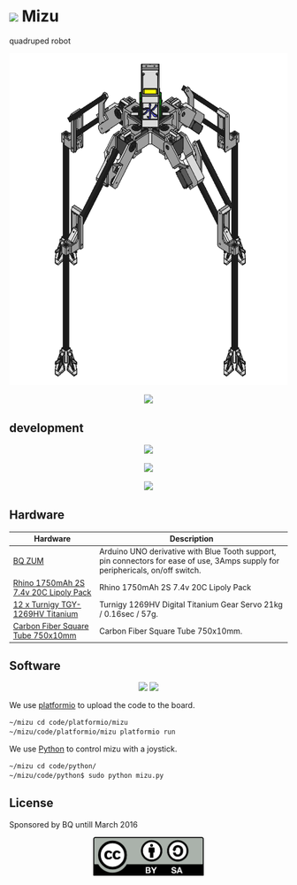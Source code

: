 <p> <H1> <img src="http://svejer.com/pic12/water_3.png" height="26"> Mizu </H1> </p>
quadruped robot

<p align="center">
<img src="doc/images/mizu.png" height="600">
</p>


<div align="center"><a href="https://www.youtube.com/watch?v=LNEulyRdnyI" target="_blank"><img src="doc/images/mizu_0.gif" ></a></div>

## development

<p align="center">
<img height="200" src="https://lh3.googleusercontent.com/vh08haXwlcrVbDvgLRz4FjAvFouLQWmr7RlbHOkAhZ8M-mdl5Lsetyq7CdfiUZp8PyC8PvWK_ciJ9Hdux9jYrWWqcmMWmnlk4U1MfKZ2olKhk6FEpCEtF_WtFEJMWXuyPAh-fxFWaA0mZetUlV1nl6S_eF2r7j1W8xr1NCGjFIKkO4rfUPWPhH-fGGg9_Zfj4G0OMxGAKO1QnFV4EO7RRionw9TrEdWq4WqM-u_ea74loeETiW2Gq2ev0iBKf3nxkhXUOklvc9K66BuJaIGyTmttdsfsGKptsaSvUkqvsPIkPAbC3VUoqczzRoXurvI7NADrULMzMgyWkbQkBA3GXUXQUCRDvnDCHvUbmGTLmd6wPj82z-_Kn9HV0aUcQ32w2vN0buv7OIP2KE9kDnTlzUknqsin8IBKfFkJXpGdWCQe-EXHjq-Tv0qozvAyC0tRhcHakq0bZ7__3fB3LAunSDOsdM7qDpXEzr6OWwL-WkzAHjPzKK4upzax5f7Wo8bAmwDZHCBRJpevvplADbWQDe_8EkMR_1fKXXOq_VaKUpwUyi5SR20_t0mKkFvebLJVz7zy=w640-h360-no">
</p>
<p align="center">
<img  height="200" src="https://lh3.googleusercontent.com/wS33xqpbohY_nFWP7ptO5BEbTlC1_wR0guKuJk186PdS9gYLdkYR0iZzfzPJpZMd_LIMmCFIWgSzwHofnkl68z7DUHRCPiYEhZqWucxpq6CjQSra3e_EMB8-8hYptYyAz_qrgu_q5Kxe5kRCV7dER0bpynY_Bdv7p7-nPxsPZdxKhQV_Hx1hU8bJ5P0qWNW4unZwHAjaXavyOSEJ1U88WAGf0uIqS2zB3LDmBmRIiN72-r6ERtKPg-_BdrfRM4MfK1n8g9DM90IRk5YraLXuzuuZFHztAf3d_0QXCZXO3XDOdznc8thBpTUFrrjS24ipPiXeWR2z9UwMNjNl2I7pkx3n4SDPkFtDIKcUqsNltmzkQksfuC_IONQFZPxSXPIr7Wt1QsqO3p08c11HqmpHFXQYeW9T0QpwGp9rrRmO6rowpPNqYbdL2BmSO3LJ5AdhHSbWexxTvb1Tkn9Kw5s24nx8Fj-CR6E7arRJzSAwUmjM9KZqzOQ46Jcsq7AsSLZrGrz-jsxhsZuqf4QJhQZU1WnfHDXPIdEN63H8MTAhIQGyqaV_HvC8EBzoZMU0N3rX4QHN=w640-h360-no">
</p>
<p align="center">
<img height="200" src="https://lh3.googleusercontent.com/U9xSMB8OREW9e8VfaKFjFcyWRf70XKh_ZSZ6pMie8-gRki8UAmp-wLoDmU3F43P92GJsGwmpPKAMTzhptU08pYqJ6XV8mLNQUYXyWDTh83DXDk8qn4yYN0-FU96Ygl_ddlkmFJTvlUOEFKl8SXX5cRM6SwMvN6IpzmyyDazjtvnfPkuyzDyQIelyXOO5v7ieMfRzU3C7SBP0cEKWkgur93sH6uj4Yn7O5AHeBLq9cQBRSpMXutOkunYpAJ8ew-3hBjEHNIgmMS--mexjePU7zjisEoKZBsYhZ9K7mUx9ZaLbVz7zU8gt3jTtT3C5B9oVhFM6HRPi5c0MVqez9kwwKG_ajEej0UAT5sylFLJMKz70cGfyBlZ_StJr_JdFgCGbknlVgfogI7nidiSdLfgUzk_JFhq9o8mdOZwJx8uiZXmWoSeIp7Sz8cs4JY64HwV0mv8oDbO9cFUJYMPUda79jQpnjS1OFb91-F4lC9D0x-3vyiWlk5pgHvan1RhFn20Bk4J8QZEqrOwLl5VpDJgo8ovq8DoTVz4mYE-TgVFiqfnja_zn-Q7k2GdVZB2vnIjK_Js8=w640-h360-no">
</p>

## Hardware

| Hardware  | Description |
| ------------- | ------------- |
| [BQ ZUM](https://github.com/bq/zum) |  Arduino UNO derivative with Blue Tooth support, pin connectors for ease of use, 3Amps supply for periphericals, on/off switch. |
| [Rhino 1750mAh 2S 7.4v 20C Lipoly Pack](http://www.hobbyking.com/hobbyking/store/__7312__Rhino_1750mAh_2S_7_4v_20C_Lipoly_Pack.html) | Rhino 1750mAh 2S 7.4v 20C Lipoly Pack |
| [12 x Turnigy TGY-1269HV Titanium](http://www.hobbyking.com/hobbyking/store/__19920__Turnigy_8482_TGY_1269HV_Titanium_HV_BB_DS_MG_Servo_21kg_0_16sec_57g.html?strSearch=1269) | Turnigy 1269HV Digital Titanium Gear Servo 21kg / 0.16sec / 57g. |
| [Carbon Fiber Square Tube 750x10mm](http://www.hobbyking.com/hobbyking/store/__26194__Carbon_Fiber_Square_Tube_750x10mm_UK_Warehouse_.html) | Carbon Fiber Square Tube 750x10mm. |

## Software

<p align="center">
<img src="http://cdn.platformio.org/images/platformio-logo.17fdc3bc.png" width="80">
<img src="https://www.python.org/static/community_logos/python-powered-w-200x80.png" >
</p>

We use [platformio](http://platformio.org/) to upload the code to the board.

```bash
~/mizu cd code/platformio/mizu
~/mizu/code/platformio/mizu platformio run
```

We use [Python](https://www.python.org/) to control mizu with a joystick.

```bash
~/mizu cd code/python/
~/mizu/code/python$ sudo python mizu.py
```

## License

Sponsored by BQ untill March 2016

<p align="center">
<img src="doc/images/by-sa.png" width="200" align = "center">
</p>
